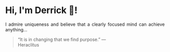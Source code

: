 # Hi, I'm Derrick 👋!
<p align="justify">I admire uniqueness and believe that a clearly focused mind can achieve anything...</p> 
<!-- #quote-start -->
<blockquote>&ldquo;It is in changing that we find purpose.&rdquo; &mdash; <footer>Heraclitus</footer></blockquote>
<!-- #quote-end -->
